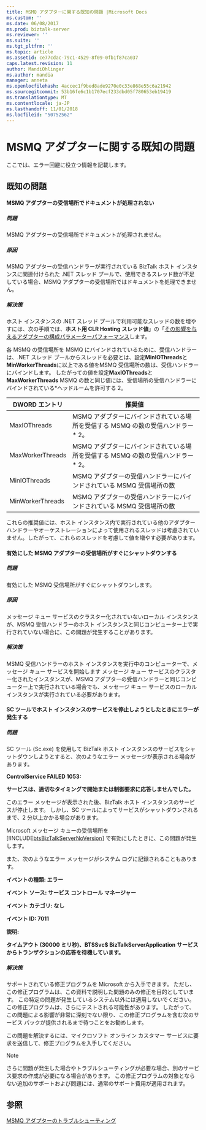 ```yaml
---
title: MSMQ アダプターに関する既知の問題 |Microsoft Docs
ms.custom: ''
ms.date: 06/08/2017
ms.prod: biztalk-server
ms.reviewer: ''
ms.suite: ''
ms.tgt_pltfrm: ''
ms.topic: article
ms.assetid: ce77cdac-79c1-4529-8f09-0fb1f87ca037
caps.latest.revision: 11
author: MandiOhlinger
ms.author: mandia
manager: anneta
ms.openlocfilehash: 4accec1f9bed8ade9270e0c33e868e55c6a21942
ms.sourcegitcommit: 53b16fe6c1b1707ecf233dbd05f780653eb19419
ms.translationtype: MT
ms.contentlocale: ja-JP
ms.lasthandoff: 11/01/2018
ms.locfileid: "50752562"
---
```

# <a name="known-issues-with-the-msmq-adapter"></a>MSMQ アダプターに関する既知の問題
ここでは、エラー回避に役立つ情報を記載します。  
  
## <a name="known-issues"></a>既知の問題  
  
#### <a name="msmq-adapter-receive-locations-do-not-process-documents"></a>MSMQ アダプターの受信場所でドキュメントが処理されない  
  
##### <a name="problem"></a>問題  
 MSMQ アダプターの受信場所でドキュメントが処理されません。  
  
##### <a name="cause"></a>原因  
 MSMQ アダプターの受信ハンドラーが実行されている BizTalk ホスト インスタンスに関連付けられた .NET スレッド プールで、使用できるスレッド数が不足している場合、MSMQ アダプターの受信場所ではドキュメントを処理できません。  
  
##### <a name="resolution"></a>解決策  
 ホスト インスタンスの .NET スレッド プールで利用可能なスレッドの数を増やすには、次の手順では、**ホスト用 CLR Hosting スレッド値**」の「[その影響を与えるアダプターの構成パラメーターパフォーマンス](../core/configuration-parameters-that-affect-adapter-performance.md)します。  
  
 各 MSMQ の受信場所を MSMQ にバインドされているために、受信ハンドラーは、.NET スレッド プールからスレッドを必要とは、設定**MinIOThreads**と**MinWorkerThreads**に以上である値をMSMQ 受信場所の数は、受信ハンドラーにバインドします。 したがっての値を設定**MaxIOThreads**と**MaxWorkerThreads** MSMQ の数と同じ値には、受信場所の受信ハンドラーにバインドされている\*ヘッドルームを許可する 2。  
  
|DWORD エントリ|推奨値|  
|-----------------|-----------------------|  
|MaxIOThreads|MSMQ アダプターにバインドされている場所を受信する MSMQ の数の受信ハンドラー \* 2。|  
|MaxWorkerThreads|MSMQ アダプターにバインドされている場所を受信する MSMQ の数の受信ハンドラー \* 2。|  
|MinIOThreads|MSMQ アダプターの受信ハンドラーにバインドされている MSMQ 受信場所の数|  
|MinWorkerThreads|MSMQ アダプターの受信ハンドラーにバインドされている MSMQ 受信場所の数|  
  
 これらの推奨値には、ホスト インスタンス内で実行されている他のアダプター ハンドラーやオーケストレーションによって使用されるスレッドは考慮されていません。したがって、これらのスレッドを考慮して値を増やす必要があります。  
  
#### <a name="msmq-adapter-receive-locations-shut-down-shortly-after-they-are-enabled"></a>有効にした MSMQ アダプターの受信場所がすぐにシャットダウンする  
  
##### <a name="problem"></a>問題  
 有効にした MSMQ 受信場所がすぐにシャットダウンします。  
  
##### <a name="cause"></a>原因  
 メッセージ キュー サービスのクラスター化されていないローカル インスタンスが、MSMQ 受信ハンドラーのホスト インスタンスと同じコンピューター上で実行されていない場合に、この問題が発生することがあります。  
  
##### <a name="resolution"></a>解決策  
 MSMQ 受信ハンドラーのホスト インスタンスを実行中のコンピューターで、メッセージ キュー サービスを開始します メッセージ キュー サービスのクラスター化されたインスタンスが、MSMQ アダプターの受信ハンドラーと同じコンピューター上で実行されている場合でも、メッセージ キュー サービスのローカル インスタンスが実行されている必要があります。  
  
#### <a name="sc-tool-causes-error-when-attempting-to-stop-service-for-host-instance"></a>SC ツールでホスト インスタンスのサービスを停止しようとしたときにエラーが発生する  
  
##### <a name="problem"></a>問題  
 SC ツール (Sc.exe) を使用して BizTalk ホスト インスタンスのサービスをシャットダウンしようとすると、次のようなエラー メッセージが表示される場合があります。  
  
 **ControlService FAILED 1053:**  
  
 **サービスは、適切なタイミングで開始または制御要求に応答しませんでした。**  
  
 このエラー メッセージが表示された後、BizTalk ホスト インスタンスのサービスが停止します。 しかし、SC ツールによってサービスがシャットダウンされるまで、2 分以上かかる場合があります。  
  
 Microsoft メッセージ キューの受信場所を [!INCLUDE[btsBizTalkServerNoVersion](../includes/btsbiztalkservernoversion-md.md)] で有効にしたときに、この問題が発生します。  
  
 また、次のようなエラー メッセージがシステム ログに記録されることもあります。  
  
 **イベントの種類: エラー**  
  
 **イベント ソース: サービス コントロール マネージャー**  
  
 **イベント カテゴリ: なし**  
  
 **イベント ID: 7011**  
  
 **説明:**  
  
 **タイムアウト (30000 ミリ秒)、BTSSvc$ BizTalkServerApplication サービスからトランザクションの応答を待機しています。**  
  
##### <a name="resolution"></a>解決策  
 サポートされている修正プログラムを Microsoft から入手できます。 ただし、この修正プログラムは、この資料で説明した問題のみの修正を目的としています。 この特定の問題が発生しているシステム以外には適用しないでください。 この修正プログラムは、さらにテストされる可能性があります。 したがって、この問題による影響が非常に深刻でない限り、この修正プログラムを含む次のサービス パックが提供されるまで待つことをお勧めします。  
  
 この問題を解決するには、マイクロソフト オンライン カスタマー サービスに要求を送信して、修正プログラムを入手してください。  
  
> [!NOTE]
>  さらに問題が発生した場合やトラブルシューティングが必要な場合、別のサービス要求の作成が必要になる場合があります。 この修正プログラムの対象とならない追加のサポートおよび問題には、通常のサポート費用が適用されます。  
  
## <a name="see-also"></a>参照  
 [MSMQ アダプターのトラブルシューティング](../core/troubleshooting-the-msmq-adapter.md)
